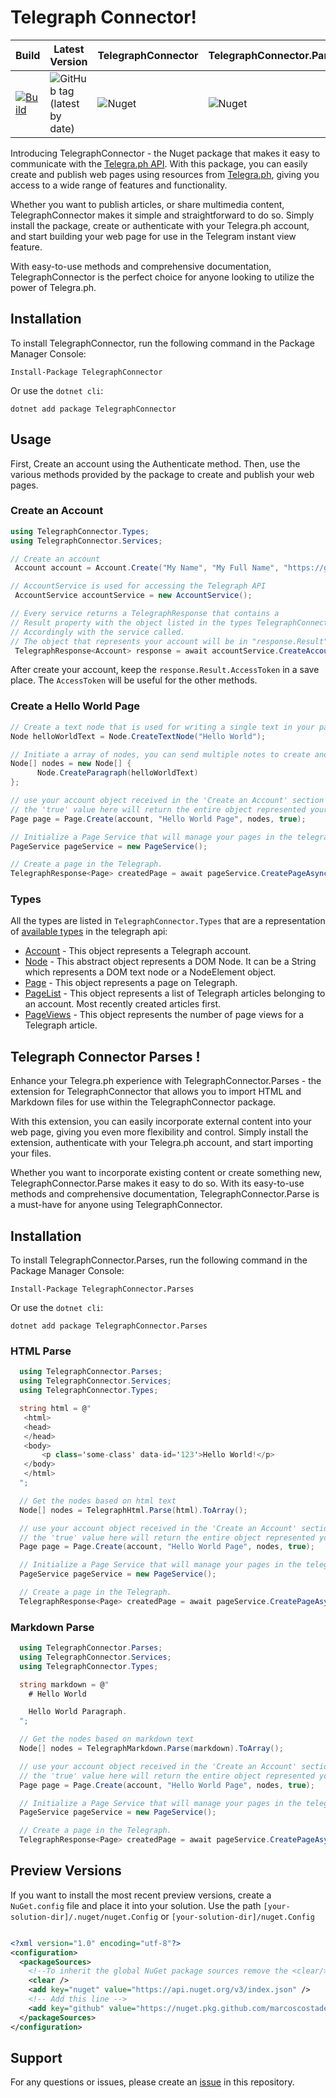 # Telegraph Connector!

| Build | Latest Version | TelegraphConnector | TelegraphConnector.Parses |
|--------|--------|--------|-------|
| [![Build](https://github.com/MarcosCostaDev/TelegraphConnector/actions/workflows/build-and-test.yml/badge.svg)](https://github.com/MarcosCostaDev/TelegraphConnector/actions/workflows/build-and-test.yml)| ![GitHub tag (latest by date)](https://img.shields.io/github/v/tag/marcoscostadev/TelegraphConnector) | ![Nuget](https://img.shields.io/nuget/v/TelegraphConnector) | ![Nuget](https://img.shields.io/nuget/v/TelegraphConnector.Parses?logo=%20) |

 


Introducing TelegraphConnector - the Nuget package that makes it easy to communicate with the [Telegra.ph API](https://telegra.ph/api). With this package, you can easily create and publish web pages using resources from [Telegra.ph](https://telegram.org/blog/telegraph), giving you access to a wide range of features and functionality.

Whether you want to publish articles, or share multimedia content, TelegraphConnector makes it simple and straightforward to do so. Simply install the package, create or authenticate with your Telegra.ph account, and start building your web page for use in the Telegram instant view feature.

With easy-to-use methods and comprehensive documentation, TelegraphConnector is the perfect choice for anyone looking to utilize the power of Telegra.ph.


## Installation

To install TelegraphConnector, run the following command in the Package Manager Console:

```
Install-Package TelegraphConnector
```
Or use the `dotnet cli`:

```
dotnet add package TelegraphConnector
```

## Usage

First, Create an account using the Authenticate method. Then, use the various methods provided by the package to create and publish your web pages.

### Create an Account

```csharp
using TelegraphConnector.Types;
using TelegraphConnector.Services;

// Create an account
 Account account = Account.Create("My Name", "My Full Name", "https://github.com/MarcosCostaDev/TelegraphConnector");

// AccountService is used for accessing the Telegraph API
 AccountService accountService = new AccountService();

// Every service returns a TelegraphResponse that contains a 
// Result property with the object listed in the types TelegraphConnector.Types 
// Accordingly with the service called.
// The object that represents your account will be in "response.Result"
 TelegraphResponse<Account> response = await accountService.CreateAccountAsync(account);
```

After create your account, keep the `response.Result.AccessToken` in a save place. The `AccessToken` will be useful for the other methods.

### Create a Hello World Page
```csharp
// Create a text node that is used for writing a single text in your page
Node helloWorldText = Node.CreateTextNode("Hello World");

// Initiate a array of nodes, you can send multiple notes to create and edit a page in the telegaph
Node[] nodes = new Node[] {
      Node.CreateParagraph(helloWorldText)
};

// use your account object received in the 'Create an Account' section
// the 'true' value here will return the entire object represented your page when you call the Page Service
Page page = Page.Create(account, "Hello World Page", nodes, true);

// Initialize a Page Service that will manage your pages in the telegraph
PageService pageService = new PageService();

// Create a page in the Telegraph.
TelegraphResponse<Page> createdPage = await pageService.CreatePageAsync(account.AccessToken, page);

```

### Types

All the types are listed in `TelegraphConnector.Types` that are a representation of [available types](https://telegra.ph/api#Available-types) in the telegraph api:

- [Account](https://telegra.ph/api#Account) - This object represents a Telegraph account. 
- [Node](https://telegra.ph/api#Node) - This abstract object represents a DOM Node. It can be a String which represents a DOM text node or a NodeElement object.
- [Page](https://telegra.ph/api#Page) - This object represents a page on Telegraph.
- [PageList](https://telegra.ph/api#PageList) - This object represents a list of Telegraph articles belonging to an account. Most recently created articles first.
- [PageViews](https://telegra.ph/api#PageViews) - This object represents the number of page views for a Telegraph article.


## Telegraph Connector Parses !

Enhance your Telegra.ph experience with TelegraphConnector.Parses - the extension for TelegraphConnector that allows you to import HTML and Markdown files for use within the TelegraphConnector package.

With this extension, you can easily incorporate external content into your web page, giving you even more flexibility and control. Simply install the extension, authenticate with your Telegra.ph account, and start importing your files.

Whether you want to incorporate existing content or create something new, TelegraphConnector.Parse makes it easy to do so. With its easy-to-use methods and comprehensive documentation, TelegraphConnector.Parse is a must-have for anyone using TelegraphConnector.


## Installation

To install TelegraphConnector.Parses, run the following command in the Package Manager Console:

```
Install-Package TelegraphConnector.Parses
```
Or use the `dotnet cli`:

```
dotnet add package TelegraphConnector.Parses
```


### HTML Parse

```csharp
  using TelegraphConnector.Parses;
  using TelegraphConnector.Services;
  using TelegraphConnector.Types;

  string html = @"
   <html>
   <head>
   </head>
   <body>
       <p class='some-class' data-id='123'>Hello World!</p>
   </body>
   </html>
  ";

  // Get the nodes based on html text
  Node[] nodes = TelegraphHtml.Parse(html).ToArray();

  // use your account object received in the 'Create an Account' section
  // the 'true' value here will return the entire object represented your page when you call the Page Service
  Page page = Page.Create(account, "Hello World Page", nodes, true);

  // Initialize a Page Service that will manage your pages in the telegraph
  PageService pageService = new PageService();

  // Create a page in the Telegraph.
  TelegraphResponse<Page> createdPage = await pageService.CreatePageAsync(account.AccessToken, page);
```


### Markdown Parse


```csharp
  using TelegraphConnector.Parses;
  using TelegraphConnector.Services;
  using TelegraphConnector.Types;

  string markdown = @"
    # Hello World

    Hello World Paragraph.
  ";

  // Get the nodes based on markdown text
  Node[] nodes = TelegraphMarkdown.Parse(markdown).ToArray();

  // use your account object received in the 'Create an Account' section
  // the 'true' value here will return the entire object represented your page when you call the Page Service
  Page page = Page.Create(account, "Hello World Page", nodes, true);

  // Initialize a Page Service that will manage your pages in the telegraph
  PageService pageService = new PageService();

  // Create a page in the Telegraph.
  TelegraphResponse<Page> createdPage = await pageService.CreatePageAsync(account.AccessToken, page);
```

## Preview Versions

If you want to install the most recent preview versions, create a `NuGet.config` file and place it into your solution.
Use the path `[your-solution-dir]/.nuget/nuget.Config` or `[your-solution-dir]/nuget.Config`

```xml

<?xml version="1.0" encoding="utf-8"?>
<configuration>
  <packageSources>
    <!--To inherit the global NuGet package sources remove the <clear/> line below -->
    <clear />
    <add key="nuget" value="https://api.nuget.org/v3/index.json" />
    <!-- Add this line -->
    <add key="github" value="https://nuget.pkg.github.com/marcoscostadev/index.json" /> 
  </packageSources>
</configuration>

```

## Support 

For any questions or issues, please create an [issue](https://github.com/MarcosCostaDev/TelegraphConnector/issues/new) in this repository.